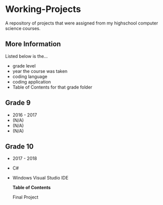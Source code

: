 # Working-Projects

A repository of projects that were assigned from my highschool computer science courses.

## More Information

Listed below is the...
* grade level
* year the course was taken
* coding language
* coding application
* Table of Contents for that grade folder

## Grade 9
* 2016 - 2017
* (N/A)
* (N/A)  
* (N/A)

## Grade 10
* 2017 - 2018
* C#
* Windows Visual Studio IDE

  **Table of Contents**

  Final Project 
